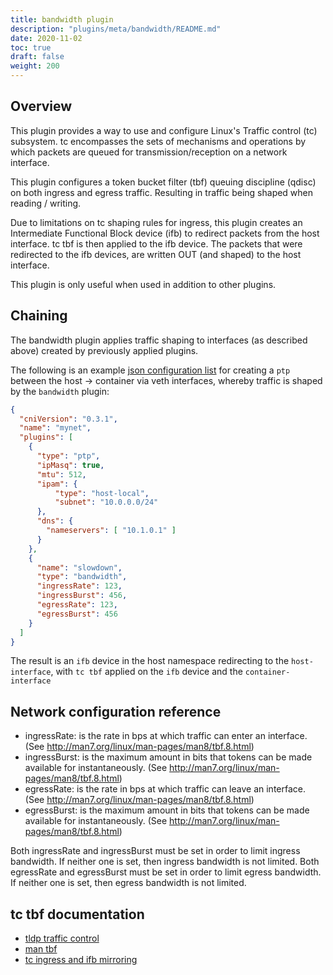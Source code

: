 ```yaml
---
title: bandwidth plugin
description: "plugins/meta/bandwidth/README.md"
date: 2020-11-02
toc: true
draft: false
weight: 200
---
```


## Overview

This plugin provides a way to use and configure Linux's Traffic control (tc) subsystem. tc encompasses the sets of mechanisms and operations by which packets are queued for transmission/reception on a network interface.

This plugin configures a token bucket filter (tbf) queuing discipline (qdisc) on both ingress and egress traffic. Resulting in traffic being shaped when reading / writing.

Due to limitations on tc shaping rules for ingress, this plugin creates an Intermediate Functional Block device (ifb) to redirect packets from the host interface. tc tbf is then applied to the ifb device. The packets that were redirected to the ifb devices, are written OUT (and shaped) to the host interface.

This plugin is only useful when used in addition to other plugins.

## Chaining

The bandwidth plugin applies traffic shaping to interfaces (as described above) created by previously applied plugins.

The following is an example [json configuration list](https://github.com/containernetworking/cni/blob/master/SPEC.md#network-configuration-list-runtime-examples) for creating a `ptp` between the host -> container via veth interfaces, whereby traffic is shaped by the `bandwidth` plugin:

```json
{
  "cniVersion": "0.3.1",
  "name": "mynet",
  "plugins": [
    {
      "type": "ptp",
      "ipMasq": true,
      "mtu": 512,
      "ipam": {
          "type": "host-local",
          "subnet": "10.0.0.0/24"
      },
      "dns": {
        "nameservers": [ "10.1.0.1" ]
      }
    },
    {
      "name": "slowdown",
      "type": "bandwidth",
      "ingressRate": 123,
      "ingressBurst": 456,
      "egressRate": 123,
      "egressBurst": 456
    }
  ]
}
```

The result is an `ifb` device in the host namespace redirecting to the `host-interface`, with `tc tbf` applied on the `ifb` device and the `container-interface`

## Network configuration reference
* ingressRate: is the rate in bps at which traffic can enter an interface. (See http://man7.org/linux/man-pages/man8/tbf.8.html)
* ingressBurst: is the maximum amount in bits that tokens can be made available for instantaneously. (See http://man7.org/linux/man-pages/man8/tbf.8.html)
* egressRate: is the rate in bps at which traffic can leave an interface. (See http://man7.org/linux/man-pages/man8/tbf.8.html)
* egressBurst: is the maximum amount in bits that tokens can be made available for instantaneously. (See http://man7.org/linux/man-pages/man8/tbf.8.html)

Both ingressRate and ingressBurst must be set in order to limit ingress bandwidth. If neither one is set, then ingress bandwidth is not limited.
Both egressRate and egressBurst must be set in order to limit egress bandwidth. If neither one is set, then egress bandwidth is not limited.


## tc tbf documentation

- [tldp traffic control](http://tldp.org/HOWTO/Traffic-Control-HOWTO/components.html)
- [man tbf](http://man7.org/linux/man-pages/man8/tbf.8.html)
- [tc ingress and ifb mirroring](https://serverfault.com/questions/350023/tc-ingress-policing-and-ifb-mirroring)
